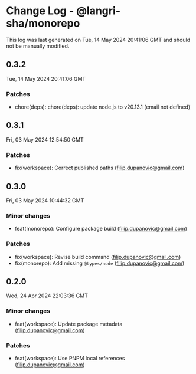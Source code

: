 # Change Log - @langri-sha/monorepo

This log was last generated on Tue, 14 May 2024 20:41:06 GMT and should not be manually modified.

<!-- Start content -->

## 0.3.2

Tue, 14 May 2024 20:41:06 GMT

### Patches

- chore(deps): chore(deps): update node.js to v20.13.1 (email not defined)

## 0.3.1

Fri, 03 May 2024 12:54:50 GMT

### Patches

- fix(workspace): Correct published paths (filip.dupanovic@gmail.com)

## 0.3.0

Fri, 03 May 2024 10:44:32 GMT

### Minor changes

- feat(monorepo): Configure package build (filip.dupanovic@gmail.com)

### Patches

- fix(workspace): Revise build command (filip.dupanovic@gmail.com)
- fix(monorepo): Add missing `@types/node` (filip.dupanovic@gmail.com)

## 0.2.0

Wed, 24 Apr 2024 22:03:36 GMT

### Minor changes

- feat(workspace): Update package metadata (filip.dupanovic@gmail.com)

### Patches

- feat(workspace): Use PNPM local references (filip.dupanovic@gmail.com)
